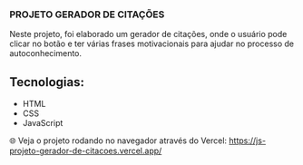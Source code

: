 ### PROJETO GERADOR DE CITAÇÕES

Neste projeto, foi elaborado um gerador de citações, onde o usuário pode clicar no botão e ter várias frases motivacionais para ajudar no processo de autoconhecimento.

## Tecnologias:

- HTML
- CSS
- JavaScript

🌐 Veja o projeto rodando no navegador através do Vercel:
https://js-projeto-gerador-de-citacoes.vercel.app/
